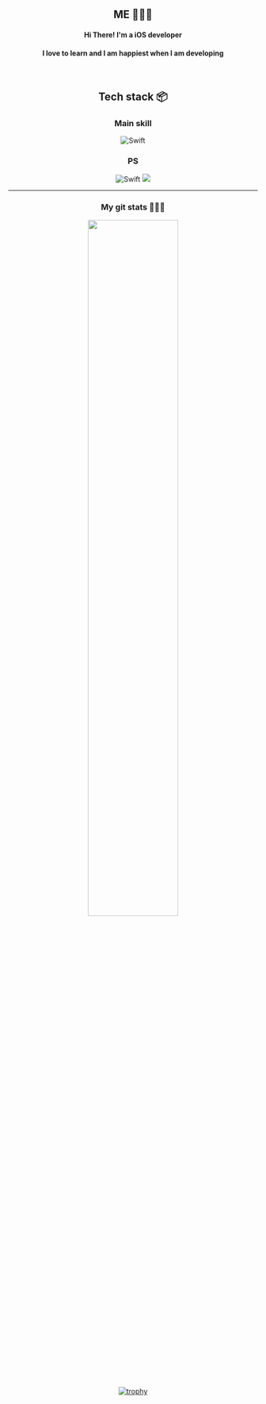 <div align = "center">

  ## ME 🤷🏻‍♂️ </br>

  #### Hi There! I'm a iOS developer</br>
  #### I love to learn and I am happiest when I am developing

</div>
</br>
<div align = "center">

  ## Tech stack 📦

  ### Main skill
  ![Swift](https://img.shields.io/badge/swift-F54A2A?style=for-the-badge&logo=swift&logoColor=white)

  ### PS
  ![Swift](https://img.shields.io/badge/swift-F54A2A?style=for-the-badge&logo=swift&logoColor=white)
  <img src="https://img.shields.io/badge/python-3776AB?style=for-the-badge&logo=python&logoColor=white">

<div>

***

<div align = "center">

  ### My git stats 👨🏻‍💻
  
  <a href="https://dooboo.io"><img src="https://server.dooboo.io/github-stats/jiseok97" width="60%" /></a>

</div>

[![trophy](https://github-profile-trophy.vercel.app/?username=Jiseok97&theme=onedark)](https://github.com/ryo-ma/github-profile-trophy)
